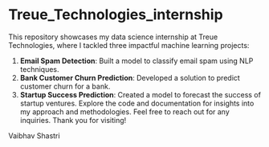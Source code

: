 # Treue_Technologies_internship
This repository showcases my data science internship at Treue Technologies, where I tackled three impactful machine learning projects:

1. **Email Spam Detection**: Built a model to classify email spam using NLP techniques.
2. **Bank Customer Churn Prediction**: Developed a solution to predict customer churn for a bank.
3. **Startup Success Prediction**: Created a model to forecast the success of startup ventures.
Explore the code and documentation for insights into my approach and methodologies. Feel free to reach out for any inquiries. Thank you for visiting!

Vaibhav Shastri





